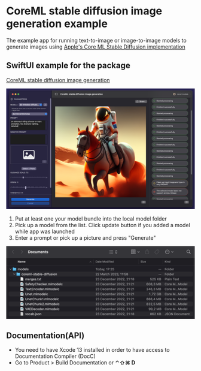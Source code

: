 # CoreML stable diffusion image generation example

The example app for running text-to-image or image-to-image models to generate images using [Apple's Core ML Stable Diffusion implementation](https://github.com/apple/ml-stable-diffusion)

## SwiftUI example for the package

[CoreML stable diffusion image generation](https://github.com/The-Igor/coreml-stable-diffusion-swift)

  ![The concept](https://github.com/The-Igor/coreml-stable-diffusion-swift-example/blob/main/img/img_01.png)
  
1. Put at least one your model bundle into the local model folder
2. Pick up a model from the list. Click update button if you added a model while app was launched
3. Enter a prompt or pick up a picture and press "Generate"

  ![The concept](https://github.com/The-Igor/coreml-stable-diffusion-swift-example/blob/main/img/img_03.png)

## Documentation(API)
- You need to have Xcode 13 installed in order to have access to Documentation Compiler (DocC)
- Go to Product > Build Documentation or **⌃⇧⌘ D**
